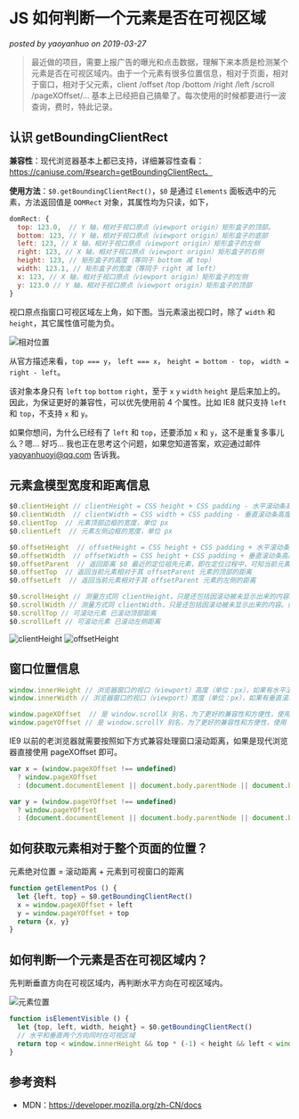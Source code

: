# JS 如何判断一个元素是否在可视区域

*posted by yaoyanhuo on 2019-03-27*

> 最近做的项目，需要上报广告的曝光和点击数据，理解下来本质是检测某个元素是否在可视区域内。由于一个元素有很多位置信息，相对于页面，相对于窗口，相对于父元素，client /offset /top /bottom /right /left /scroll /pageXOffset/... 基本上已经把自己搞晕了。每次使用的时候都要进行一波查询，费时，特此记录。

## 认识 getBoundingClientRect

**兼容性**：现代浏览器基本上都已支持，详细兼容性查看：https://caniuse.com/#search=getBoundingClientRect。

**使用方法**：`$0.getBoundingClientRect()`，`$0` 是通过 `Elements` 面板选中的元素，方法返回值是 `DOMRect` 对象，其属性均为只读，如下，
``` js
domRect: {
  top: 123.0,  // Y 轴，相对于视口原点（viewport origin）矩形盒子的顶部。
  bottom: 123, // Y 轴，相对于视口原点（viewport origin）矩形盒子的底部
  left: 123, // X 轴，相对于视口原点（viewport origin）矩形盒子的左侧
  right: 123, // X 轴，相对于视口原点（viewport origin）矩形盒子的右侧
  height: 123, // 矩形盒子的高度（等同于 bottom 减 top）
  width: 123.1, // 矩形盒子的宽度（等同于 right 减 left）
  x: 123, // X 轴，相对于视口原点（viewport origin）矩形盒子的左侧
  y: 123.0 // Y 轴，相对于视口原点（viewport origin）矩形盒子的顶部
}
```

视口原点指窗口可视区域左上角，如下图。当元素滚出视口时，除了 `width` 和 `height`，其它属性值可能为负。

![相对位置](https://mdn.mozillademos.org/files/15087/rect.png)

从官方描述来看，`top === y`， `left === x`， `height = bottom - top`， `width = right - left`。

该对象本身只有 `left` `top` `bottom` `right`，至于 `x` `y` `width` `height` 是后来加上的。因此，为保证更好的兼容性，可以优先使用前 4 个属性。比如  IE8 就只支持 `left` 和 `top`，不支持 `x` 和 `y`。

如果你想问，为什么已经有了 `left` 和 `top`，还要添加 `x` 和  `y`，这不是重复多事儿么？嗯... 好巧... 我也正在思考这个问题，如果您知道答案，欢迎通过邮件 yaoyanhuoyi@qq.com 告诉我。


## 元素盒模型宽度和距离信息

```js
$0.clientHeight // clientHeight = CSS height + CSS padding - 水平滚动条高度 (如果存在)，如下图示范
$0.clientWidth  // clientWidth = CSS width + CSS padding - 垂直滚动条高度 (如果存在)，如下图示范
$0.clientTop  // 元素顶部边框的宽度，单位 px
$0.clientLeft  // 元素左侧边框的宽度，单位 px

$0.offsetHeight  // offsetHeight = CSS height + CSS padding + 水平滚动条高度 (如果存在) + css border，如下图示范
$0.offsetWidth  // offsetWidth = CSS height + CSS padding + 垂直滚动条高度 (如果存在) + css border，如下图示范
$0.offsetParent  // 返回距离 $0 最近的定位祖先元素，即在定位过程中，可知当前元素是依据哪个元素定位的
$0.offsetTop  // 返回当前元素相对于其 offsetParent 元素的顶部的距离
$0.offsetLeft  // 返回当前元素相对于其 offsetParent 元素的左侧的距离

$0.scrollHeight // 测量方式同 clientHeight，只是还包括因滚动被未显示出来的内容。如果没有滚动条，scrollHeight = clientHeight
$0.scrollWidth // 测量方式同 clientWidth，只是还包括因滚动被未显示出来的内容。如果没有滚动条，scrollWidth = clientWidth
$0.scrollTop // 可滚动元素 已滚动顶部距离
$0.scrollLeft // 可滚动元素 已滚动左侧距离 
```

![clientHeight](https://mdn.mozillademos.org/files/346/Dimensions-client.png)
![offsetHeight](https://mdn.mozillademos.org/files/347/Dimensions-offset.png)

## 窗口位置信息

```js
window.innerHeight // 浏览器窗口的视口（viewport）高度（单位：px），如果有水平滚动条，也包括滚动条高度
window.innerWidth // 浏览器窗口的视口（viewport）宽度（单位：px），如果有垂直滚动条，也包括滚动条高度

window.pageXOffset  // 是 window.scrollX 别名，为了更好的兼容性和方便性，使用 pageXOffset，而 scrollX 存在元素位置种类多，写起来麻烦
window.pageYOffset // 是 window.scrollY 别名，为了更好的兼容性和方便性，使用 pageXOffset，而 scrollY 存在元素位置种类多，写起来麻烦
```

IE9 以前的老浏览器就需要按照如下方式兼容处理窗口滚动距离，如果是现代浏览器直接使用 pageXOffset 即可。

```js
var x = (window.pageXOffset !== undefined)
  ? window.pageXOffset
  : (document.documentElement || document.body.parentNode || document.body).scrollLeft;

var y = (window.pageYOffset !== undefined)
  ? window.pageYOffset
  : (document.documentElement || document.body.parentNode || document.body).scrollTop;
```

## 如何获取元素相对于整个页面的位置？

元素绝对位置 = 滚动距离 + 元素到可视窗口的距离

```js
function getElementPos () {
  let {left, top} = $0.getBoundingClientRect()
  x = window.pageXOffset + left
  y = window.pageYOffset + top
  return {x, y}
}
```

## 如何判断一个元素是否在可视区域内？

先判断垂直方向在可视区域内，再判断水平方向在可视区域内。

![元素位置](http://img.yaoyanhuo.com/element_4.png)


```js
function isElementVisible () {
  let {top, left, width, height} = $0.getBoundingClientRect()
  // 水平和垂直两个方向同时在可视区域
  return top < window.innerHeight && top * (-1) < height && left < window.innerWidth && left * (-1) < width
}
```

## 参考资料

- MDN：https://developer.mozilla.org/zh-CN/docs